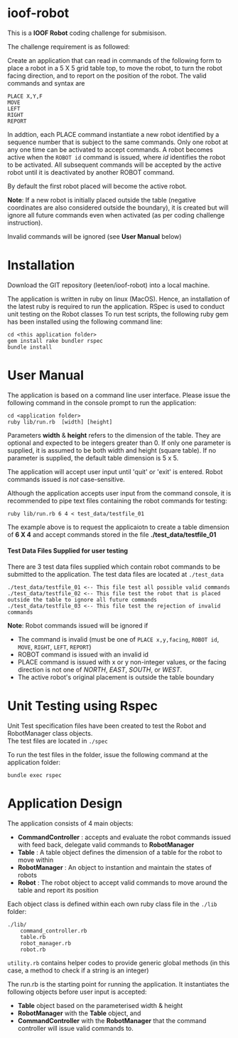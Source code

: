 # ioof-robot

This is a **IOOF Robot** coding challenge for submisison.

The challenge requirement is as followed:

Create an application that can read in commands of the following form to place a robot in a 5 X 5 grid table top, to move the robot, to turn the robot facing direction, and to report on the position of the robot.  The valid commands and syntax are
```
PLACE X,Y,F
MOVE
LEFT
RIGHT
REPORT
```
In addtion, each PLACE command instantiate a new robot identified by a sequence number that is subject to the same commands. Only one robot at any one time can be activated to accept commands. A robot becomes active when the `ROBOT id` command is issued, where *id* identifies the robot to be activated. All subsequent commands will be accepted by the active robot until it is deactivated by another ROBOT command.  

By default the first robot placed will become the active robot.

**Note**: If a new robot is initially placed outside the table (negative coordinates are also considered outside the boundary), it is created but will ignore all future commands even when activated (as per coding challenge instruction).

Invalid commands will be ignored (see **User Manual** below)
  
# Installation
Download the GIT repository (leeten/ioof-robot) into a local machine.

The application is written in ruby on linux (MacOS). Hence, an installation of the latest ruby is required to run the application.
RSpec is used to conduct unit testing on the Robot classes
To run test scripts, the following ruby gem has been installed using the following command line:

```
cd <this application folder>
gem install rake bundler rspec
bundle install
```

# User Manual
The application is based on a command line user interface.
Please issue the following command in the console prompt to run the application:

```
cd <application folder> 
ruby lib/run.rb  [width] [height]
```
Parameters **width** & **height** refers to the dimension of the table. They are optional and expected to be integers greater than 0.  If only one parameter is supplied, it is assumed to be both width and height (square table). If no parameter is supplied, the default table dimension is 5 x 5.
  
The application will accept user input until 'quit' or 'exit' is entered. Robot commands issued is *not* case-sensitive.

Although the application accepts user input from the command console, it is recommended to pipe text files containing the robot commands for testing:
```
ruby lib/run.rb 6 4 < test_data/testfile_01
```
The example above is to request the applicaiotn to create a table dimension of **6 X 4** and accept commands stored in the file **./test_data/testfile_01**

#### Test Data Files Supplied for user testing
There are 3 test data files supplied which contain robot commands to be submitted to the application. The test data files are located at `./test_data`
```
./test_data/testfile_01 <-- This file test all possible valid commands
./test_data/testfile_02 <-- This file test the robot that is placed outside the table to ignore all future commands 
./test_data/testfile_03 <-- This file test the rejection of invalid commands
```

**Note**: Robot commands issued will be ignored if
- The command is invalid (must be one of `PLACE x,y,facing`, `ROBOT id`, `MOVE`, `RIGHT`, `LEFT`, `REPORT`)
- ROBOT command is issued with an invalid id
- PLACE command is issued with x or y non-integer values, or the facing direction is not one of *NORTH*, *EAST*, *SOUTH*, or *WEST*.
- The active robot's original placement is outside the table boundary

# Unit Testing using Rspec
Unit Test specification files have been created to test the Robot and RobotManager class objects.  
The test files are located in 
`./spec`

To run the test files in the folder, issue the following command at the application folder:

`bundle exec rspec`

# Application Design
The application consists of 4 main objects:
- **CommandController** : accepts and evaluate the robot commands issued with feed back, delegate valid commands to **RobotManager**
- **Table** : A table object defines the dimension of a table for the robot to move within
- **RobotManager** : An object to instantion and maintain the states of robots
- **Robot** : The robot object to accept valid commands to move around the table and report its position

Each object class is defined within each own ruby class file in the `./lib` folder:
```
./lib/
    command_controller.rb
    table.rb
    robot_manager.rb
    robot.rb
```
`utility.rb` contains helper codes to provide generic global methods (in this case, a method to check if a string is an integer)
  
The run.rb is the starting point for running the application. It instantiates the following objects before user input is accepted:
- **Table** object based on the parameterised width & height
- **RobotManager** with the **Table** object, and
- **CommandController** with the **RobotManager** that the command controller will issue valid commands to.
  
